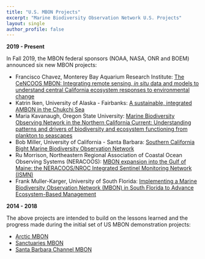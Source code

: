 ```yaml
---
title: "U.S. MBON Projects"
excerpt: "Marine Biodiversity Observation Network U.S. Projects"
layout: single
author_profile: false
---
```


**2019 - Present**

In Fall 2019, the MBON federal sponsors (NOAA, NASA, ONR and BOEM) announced six new MBON projects:

*   Francisco Chavez, Monterey Bay Aquarium Research Institute: [The CeNCOOS MBON: Integrating remote sensing, _in situ_ data and models to understand central California ecosystem responses to environmental change](/pages/ccmbon.md)
*   Katrin Iken, University of Alaska - Fairbanks: [A sustainable, integrated AMBON in the Chukchi Sea](/pages/ambon.md)
*   Maria Kavanaugh, Oregon State University: [Marine Biodiversity Observing Network in the Northern California Current: Understanding patterns and drivers of biodiversity and ecosystem functioning from plankton to seascapes](/pages/nccmbon.md)
*   Bob Miller, University of California - Santa Barbara: [Southern California Bight Marine Biodiversity Observation Network](/pages/scbmbon.md)
*   Ru Morrison, Northeastern Regional Association of Coastal Ocean Observing Systems (NERACOOS): [MBON expansion into the Gulf of Maine: the NERACOOS/NROC Integrated Sentinel Monitoring Network (ISMN)](/pages/gommbon.md)
*   Frank Muller-Karger, University of South Florida: [Implementing a Marine Biodiversity Observation Network (MBON) in South Florida to Advance Ecosystem-Based Management](/pages/sfmbon.md)

**2014 - 2018**

The above projects are intended to build on the lessons learned and the progress made during the initial set of US MBON demonstration projects:

*   [Arctic MBON](http://ambon-us.org/)
*   [Sanctuaries MBON](http://sanctuaries.marinebon.org/)
*   [Santa Barbara Channel MBON](http://sbc.marinebon.org/)
